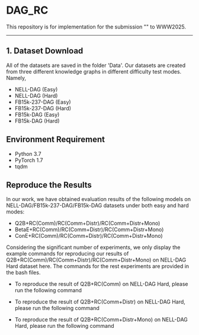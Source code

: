 # DAG_RC
This repository is for implementation for the submission "" to WWW2025. 

------------------------------------

## 1. Dataset Download
All of the datasets are saved in the folder 'Data'. Our datasets are created from three different knowledge graphs in different difficulty test modes. Namely,
- NELL-DAG (Easy) 
- NELL-DAG (Hard)
- FB15k-237-DAG (Easy)
- FB15k-237-DAG (Hard)
- FB15k-DAG (Easy)
- FB15k-DAG (Hard)

## Environment Requirement
- Python 3.7
- PyTorch 1.7
- tqdm

## Reproduce the Results
In our work, we have obtained evaluation results of the following models on NELL-DAG/FB15k-237-DAG/FB15k-DAG datasets under both easy and hard modes:
- Q2B+RC(Comm)/RC(Comm+Distr)/RC(Comm+Distr+Mono)
- BetaE+RC(Comm)/RC(Comm+Distr)/RC(Comm+Distr+Mono)
- ConE+RC(Comm)/RC(Comm+Distr)/RC(Comm+Distr+Mono)

Considering the significant number of experiments, we only display the example commands for reproducing our results of Q2B+RC(Comm)/RC(Comm+Distr)/RC(Comm+Distr+Mono) on NELL-DAG Hard dataset here. The commands for the rest experiments are provided in the bash files.

- To reproduce the result of Q2B+RC(Comm) on NELL-DAG Hard, please run the following command
` `

- To reproduce the result of Q2B+RC(Comm+Distr) on NELL-DAG Hard, please run the following command
` `

- To reproduce the result of Q2B+RC(Comm+Distr+Mono) on NELL-DAG Hard, please run the following command
` `


